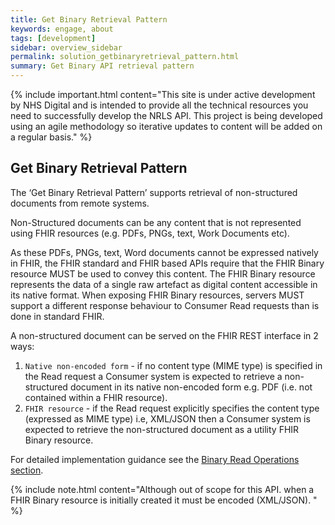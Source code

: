 ```yaml
---
title: Get Binary Retrieval Pattern
keywords: engage, about
tags: [development]
sidebar: overview_sidebar
permalink: solution_getbinaryretrieval_pattern.html
summary: Get Binary API retrieval pattern
---
```


{% include important.html content="This site is under active development by NHS Digital and is intended to provide all the technical resources you need to successfully develop the NRLS API. This project is being developed using an agile methodology so iterative updates to content will be added on a regular basis." %}


## Get Binary Retrieval Pattern ##

The ‘Get Binary Retrieval Pattern’ supports retrieval of non-structured documents from remote systems. 

Non-Structured documents can be any content that is not represented using FHIR resources (e.g. PDFs, PNGs, text, Work Documents etc). 

As these PDFs, PNGs, text, Word documents cannot be expressed natively in FHIR, the FHIR standard and FHIR based APIs require that the FHIR Binary resource MUST be used to convey this content. The FHIR Binary resource represents the data of a single raw artefact as digital content accessible in its native format. When exposing FHIR Binary resources, servers MUST support a different response behaviour to Consumer Read requests than is done in standard FHIR.

A non-structured document can be served on the FHIR REST interface in 2 ways:

1. `Native non-encoded form` - if no content type (MIME type) is specified in the Read request a Consumer system is expected to retrieve a non-structured document in its native non-encoded form e.g. PDF (i.e. not contained within a FHIR resource). 
2. `FHIR resource` - if the Read request explicitly specifies the content type (expressed as MIME type) i.e, XML/JSON then a Consumer system is expected to retrieve the non-structured document as a utility FHIR Binary resource. 


For detailed implementation guidance see the <a href="api_interaction_read.html">Binary Read Operations section</a>.




  {% include note.html content="Although out of scope for this API. when a FHIR Binary resource is initially created it must be encoded (XML/JSON). " %}


<!--
<p>The <code class="highlighter-rouge">Binary</code> whill be returned in a native format (i.e. not contained within a FHIR resource) if no MIME type is not specified, an appropriate MIME type is included or a wild card (<code class="highlighter-rouge">*/*</code>) is included within the request header.</p>
-->



<!--
The Get Unstructured Document API must follow the FHIR STU3 standard. So although a Binary resource can be retrieved from any url, a Provider server (FHIR Binary endpoint) MUST serve up the resource either as a FHIR binary resource or in its native non-encoded form on the rest interface. The default behaviour is that of the latter.
Read Request Headers



TBA:

There are situations where it is useful or required to handle pure binary content using the same framework as other resources. Typically, this is when the binary content is referred to from other FHIR Resources. Using the same framework means that the existing servers, security arrangements, code libraries etc. can handle additional related content. Typically, Binary resources are used for handling content such as:

- PDF Documents
- Images
- HL7 Structured Documents (e.g. CDA or FHIR Documents)
-->
<!--
<img src="images/solution/GetBinaryRetrievalRequest_Diagram.png" style="width:100%;max-width: 100%;">

-->
<!--
Common health related MIME types are listed below:

<table>
  <thead>
    <tr>
       <th>Image/Document Type</th>
       <th>MIME Type</th>
    </tr>
  </thead>
  <tbody>
    <tr>
      <td>html</td>
      <td>text/html</td>
    </tr>
    <tr>
      <td>pdf</td>
      <td>application/pdf</td>
    </tr>
    <tr>
      <td>dicom</td>
      <td>application/dicom</td>
    </tr>
    <tr>
      <td>png</td>
      <td>image/png</td>
    </tr>
    <tr>
      <td>jpg</td>
      <td>image/jpeg</td>
    </tr>
    <tr>
      <td>FHIR Documents</td>
      <td>application/xml+fhir or application/json+fhir</td>
    </tr>
  <tr>
      <td>openEHR</td>
      <td>application/vnd.openehr+json</td>
    </tr> 
  </tbody>
</table>
-->



